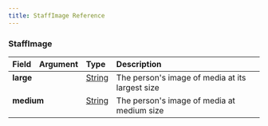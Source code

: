 ```yaml
---
title: StaffImage Reference
---
```


### StaffImage
<table>
<thead>
<tr>
<th align="left">Field</th>
<th align="right">Argument</th>
<th align="left">Type</th>
<th align="left">Description</th>
</tr>
</thead>
<tbody>
<tr>
<td colspan="2" valign="top"><strong>large</strong></td>
<td valign="top"><a href="/reference/scalar/string">String</a></td>
<td>
The person's image of media at its largest size
</td>
</tr>
<tr>
<td colspan="2" valign="top"><strong>medium</strong></td>
<td valign="top"><a href="/reference/scalar/string">String</a></td>
<td>
The person's image of media at medium size
</td>
</tr>
</tbody>
</table>